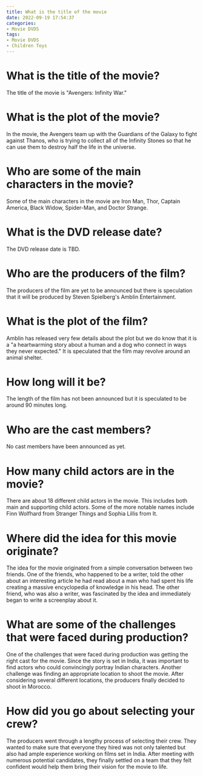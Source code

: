 ```yaml
---
title: What is the title of the movie
date: 2022-09-19 17:54:37
categories:
- Movie DVDS
tags:
- Movie DVDS
- Children Toys
---
```



#  What is the title of the movie?

The title of the movie is "Avengers: Infinity War."

#  What is the plot of the movie?

In the movie, the Avengers team up with the Guardians of the Galaxy to fight against Thanos, who is trying to collect all of the Infinity Stones so that he can use them to destroy half the life in the universe.

# Who are some of the main characters in the movie?

Some of the main characters in the movie are Iron Man, Thor, Captain America, Black Widow, Spider-Man, and Doctor Strange.

#  What is the DVD release date?

The DVD release date is TBD.

#  Who are the producers of the film?

The producers of the film are yet to be announced but there is speculation that it will be produced by Steven Spielberg's Amblin Entertainment.

# What is the plot of the film?

Amblin has released very few details about the plot but we do know that it is a "a heartwarming story about a human and a dog who connect in ways they never expected." It is speculated that the film may revolve around an animal shelter.

# How long will it be?

The length of the film has not been announced but it is speculated to be around 90 minutes long.

# Who are the cast members?

No cast members have been announced as yet.

#  How many child actors are in the movie?

There are about 18 different child actors in the movie. This includes both main and supporting child actors. Some of the more notable names include Finn Wolfhard from Stranger Things and Sophia Lillis from It.

#  Where did the idea for this movie originate?

The idea for the movie originated from a simple conversation between two friends. One of the friends, who happened to be a writer, told the other about an interesting article he had read about a man who had spent his life creating a massive encyclopedia of knowledge in his head. The other friend, who was also a writer, was fascinated by the idea and immediately began to write a screenplay about it.

# What are some of the challenges that were faced during production?

One of the challenges that were faced during production was getting the right cast for the movie. Since the story is set in India, it was important to find actors who could convincingly portray Indian characters. Another challenge was finding an appropriate location to shoot the movie. After considering several different locations, the producers finally decided to shoot in Morocco.

# How did you go about selecting your crew?

The producers went through a lengthy process of selecting their crew. They wanted to make sure that everyone they hired was not only talented but also had ample experience working on films set in India. After meeting with numerous potential candidates, they finally settled on a team that they felt confident would help them bring their vision for the movie to life.